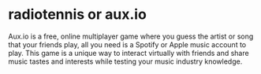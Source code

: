 # radiotennis or aux.io
Aux.io is a free, online multiplayer game where you guess the artist or song that your friends play, all you need is a Spotify or Apple music account to play. This game is a unique way to interact virtually with friends and share music tastes and interests while testing your music industry knowledge.

